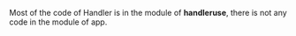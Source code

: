 Most of the code of Handler is in the module of **handleruse**, there is not any code in the module of app.
